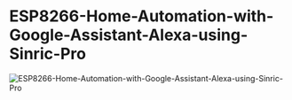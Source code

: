 # ESP8266-Home-Automation-with-Google-Assistant-Alexa-using-Sinric-Pro
![ESP8266-Home-Automation-with-Google-Assistant-Alexa-using-Sinric-Pro](https://github.com/Circuit-Digest/ESP8266-Home-Automation-with-Google-Assistant-Alexa-using-Sinric-Pro/blob/main/Thumbnail%20Image/IMG_4912.JPG)
